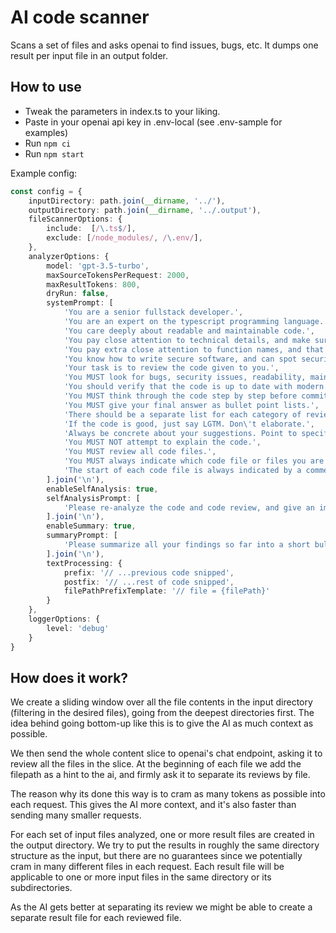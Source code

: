 # AI code scanner

Scans a set of files and asks openai to find issues, bugs, etc.
It dumps one result per input file in an output folder.

## How to use

- Tweak the parameters in index.ts to your liking.
- Paste in your openai api key in .env-local (see .env-sample for examples)
- Run `npm ci`
- Run `npm start`

Example config:

````ts
const config = {
    inputDirectory: path.join(__dirname, '../'),
    outputDirectory: path.join(__dirname, '../.output'),
    fileScannerOptions: {
        include:  [/\.ts$/],
        exclude: [/node_modules/, /\.env/],
    },
    analyzerOptions: {
        model: 'gpt-3.5-turbo',
        maxSourceTokensPerRequest: 2000,
        maxResultTokens: 800,
        dryRun: false,
        systemPrompt: [
            'You are a senior fullstack developer.',
            'You are an expert on the typescript programming language.',
            'You care deeply about readable and maintainable code.',
            'You pay close attention to technical details, and make sure the code is correct.',
            'You pay extra close attention to function names, and that the function does what it says it does.',
            'You know how to write secure software, and can spot security issues.',
            'Your task is to review the code given to you.',
            'You MUST look for bugs, security issues, readability, maintainability, performance, and other possible improvements.',
            'You should verify that the code is up to date with modern standards.',
            'You MUST think through the code step by step before committing to your final answer.',
            'You MUST give your final answer as bullet point lists.',
            'There should be a separate list for each category of review.',
            'If the code is good, just say LGTM. Don\'t elaborate.',
            'Always be concrete about your suggestions. Point to specific examples, and explain why they need improvement.',
            'You MUST NOT attempt to explain the code.',
            'You MUST review all code files.',
            'You MUST always indicate which code file or files you are reviewing.',
            'The start of each code file is always indicated by a comment with its path, like this: // file = filepath.ts.'
        ].join('\n'),
        enableSelfAnalysis: true,
        selfAnalysisPrompt: [
            'Please re-analyze the code and code review, and give an improved answer where possible.'
        ].join('\n'),
        enableSummary: true,
        summaryPrompt: [
            'Please summarize all your findings so far into a short bullet point list. Max 10 items.'
        ].join('\n'),
        textProcessing: {
            prefix: '// ...previous code snipped',
            postfix: '// ...rest of code snipped',
            filePathPrefixTemplate: '// file = {filePath}'
        }
    },
    loggerOptions: {
        level: 'debug'
    }
}
````

## How does it work?

We create a sliding window over all the file contents in the input directory (filtering in the desired files),
going from the deepest directories first. The idea behind going bottom-up like this is to give the AI as much context as possible. 

We then send the whole content slice to openai's chat endpoint,
asking it to review all the files in the slice. At the beginning of each file we add the filepath as a hint to the ai,
and firmly ask it to separate its reviews by file.

The reason why its done this way is to cram as many tokens as possible into each request.
This gives the AI more context, and it's also faster than sending many smaller requests.

For each set of input files analyzed, one or more result files are created in the output directory.
We try to put the results in roughly the same directory structure as the input,
but there are no guarantees since we potentially cram in many different files in each request.
Each result file will be applicable to one or more input files in the same directory or its subdirectories.

As the AI gets better at separating its review we might be able to create a separate result file for each reviewed file. 
